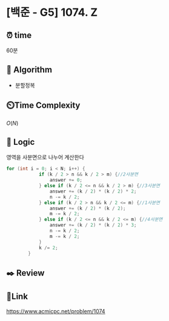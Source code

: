 # [백준 - G5] 1074. Z

## ⏰ **time**

60분

## :pushpin: **Algorithm**

- 분할정복

## ⏲️**Time Complexity**

$O(N)$

## :round_pushpin: **Logic**
영역을 사분면으로 나누어 계산한다

```java
for (int i = 0; i < N; i++) {
            if (k / 2 > n && k / 2 > m) {//2사분면
                answer += 0;
            } else if (k / 2 <= n && k / 2 > m) {//3사분면
                answer += (k / 2) * (k / 2) * 2;
                n -= k / 2;
            } else if (k / 2 > n && k / 2 <= m) {//1사분면
                answer += (k / 2) * (k / 2);
                m -= k / 2;
            } else if (k / 2 <= n && k / 2 <= m) {//4사분면
                answer += (k / 2) * (k / 2) * 3;
                n -= k / 2;
                m -= k / 2;
            }
            k /= 2;
        }
```

## :black_nib: **Review**


## 📡**Link**

https://www.acmicpc.net/problem/1074
